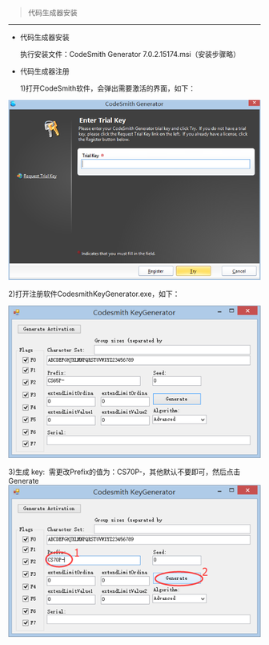 > 代码生成器安装

---

* 代码生成器安装

  执行安装文件：CodeSmith Generator 7.0.2.15174.msi（安装步骤略）

* 代码生成器注册

  1\)打开CodeSmith软件，会弹出需要激活的界面，如下：

![](/assets/CodeSmithGenerator/01.png)

2\)打开注册软件CodesmithKeyGenerator.exe，如下：

![](/assets/CodeSmithGenerator/02.png)

3\)生成 key:  需更改Prefix的值为：CS70P-，其他默认不要即可，然后点击Generate
![](/assets/CodeSmithGenerator/03.png)


